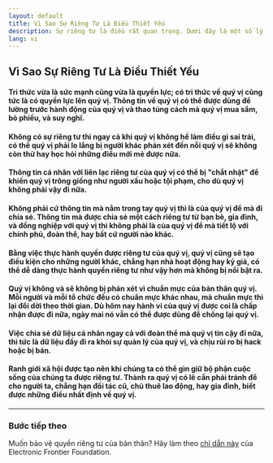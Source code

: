 ```yaml
---
layout: default
title: Vì Sao Sự Riêng Tư Là Điều Thiết Yếu
description: Sự riêng tư là điều rất quan trọng. Dưới đây là một số lý do vì sao.
lang: vi
---
```


## Vì Sao Sự Riêng Tư Là Điều Thiết Yếu

#### Tri thức vừa là sức mạnh cũng vừa là quyền lực; có tri thức về quý vị cũng tức là có quyền lực lên quý vị. Thông tin về quý vị có thể được dùng để lường trước hành động của quý vị và thao túng cách mà quý vị mua sắm, bỏ phiếu, và suy nghĩ.

#### Không có sự riêng tư thì ngay cả khi quý vị không hề làm điều gì sai trái, có thể quý vị phải lo lắng bị người khác phán xét đến nỗi quý vị sẽ không còn thử hay học hỏi những điều mới mẻ được nữa.

#### Thông tin cá nhân với liên lạc riêng tư của quý vị có thể bị "chắt nhặt" để khiến quý vị trông giống như người xấu hoặc tội phạm, cho dù quý vị không phải vậy đi nữa.

#### Không phải cứ thông tin mà nằm trong tay quý vị thì là của quý vị để mà đi chia sẻ. Thông tin mà được chia sẻ một cách riêng tư từ bạn bè, gia đình, và đồng nghiệp với quý vị thì không phải là của quý vị để mà tiết lộ với chính phủ, đoàn thể, hay bất cứ người nào khác.

#### Bằng việc thực hành quyền được riêng tư của quý vị, quý vị cũng sẽ tạo điều kiện cho những người khác, chẳng hạn nhà hoạt động hay ký giả, có thể dễ dàng thực hành quyền riêng tư như vậy hơn mà không bị nổi bật ra.

#### Quý vị không và sẽ không bị phán xét vì chuẩn mực của bản thân quý vị. Mỗi người và mỗi tổ chức đều có chuẩn mực khác nhau, mà chuẩn mực thì lại đổi dời theo thời gian. Dù hôm nay hành vi của quý vị được coi là chấp nhận được đi nữa, ngày mai nó vẫn có thể được dùng để chống lại quý vị.

#### Việc chia sẻ dữ liệu cá nhân ngay cả với đoàn thể mà quý vị tin cậy đi nữa, thì tức là dữ liệu đấy đi ra khỏi sự quản lý của quý vị, và chịu rủi ro bị hack hoặc bị bán.

#### Ranh giới xã hội được tạo nên khi chúng ta có thể gìn giữ bộ phận cuộc sống của chúng ta được riêng tư. Thành ra quý vị có lẽ cần phải tránh để cho người ta, chẳng hạn đối tác cũ, chủ thuê lao động, hay gia đình, biết được những điều nhất định về quý vị.

---

### Bước tiếp theo
Muốn bảo vệ quyền riêng tư của bản thân? Hãy làm theo [chỉ dẫn này](https://ssd.eff.org/) của Electronic Frontier Foundation.
